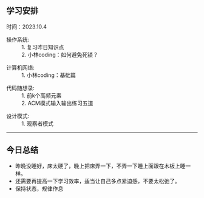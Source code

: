 ## 学习安排

时间：2023.10.4

<dl>
  <dt>操作系统:</dt>
  <dd>1. 复习昨日知识点</dd>
  <dd>2. 小林coding：如何避免死锁？</dd>
</dl>

<dl>
  <dt>计算机网络:</dt>
  <dd>1. 小林coding：基础篇</dd>
</dl>

<dl>
  <dt>代码随想录:</dt>
  <dd>1. 前k个高频元素</dd>
  <dd>2. ACM模式输入输出练习五道</dd>
</dl>

<dl>
  <dt>设计模式:</dt>
  <dd>1. 观察者模式</dd>
</dl>

----

## 今日总结

- 昨晚没睡好，床太硬了，晚上把床弄一下，不弄一下睡上面跟在木板上睡一样。
- 还需要再提高一下学习效率，适当让自己多点紧迫感，不要太松弛了。
- 保持状态，规律作息
